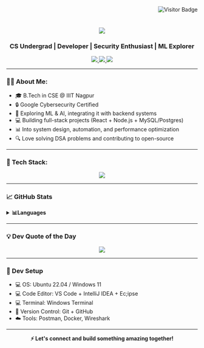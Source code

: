 <!-- Visitor Badge -->
<div align="right">
  <img src="https://visitor-badge.laobi.icu/badge?page_id=ravindrapratapsinghchouhan.ravindrapratapsinghchouhan" alt="Visitor Badge" />
</div>

<h1 align="center">
  <img src="https://readme-typing-svg.herokuapp.com/?font=Righteous&size=35&center=true&vCenter=true&width=500&height=70&duration=4000&lines=Hi+There!+👋;+I'm+Ravindra!;" />
</h1>

<h3 align="center">CS Undergrad | Developer | Security Enthusiast | ML Explorer</h3>

<div align="center">
  <a href="mailto:bt22cse195@iiitn.ac.in">
    <img src="https://img.shields.io/badge/Gmail-D14836?style=for-the-badge&logo=gmail&logoColor=white"/>
  </a>
  <a href="https://www.linkedin.com/in/ravindrapratapsinghchouhan/" target="_blank">
    <img src="https://img.shields.io/badge/LinkedIn-0e76a8?style=for-the-badge&logo=linkedin&logoColor=white"/>
  </a>
  <a href="https://leetcode.com/u/ravindra_iiitn/" target="_blank">
    <img src="https://img.shields.io/badge/LeetCode-FFA116?style=for-the-badge&logo=leetcode&logoColor=black"/>
  </a>
</div>

---

### 👨‍💻 About Me:

- 🎓 B.Tech in CSE @ IIIT Nagpur
- 🔒 Google Cybersecurity Certified
- 🧠 Exploring ML & AI, integrating it with backend systems
- 💻 Building full-stack projects (React + Node.js + MySQL/Postgres)
- 📊 Into system design, automation, and performance optimization
- 🔍 Love solving DSA problems and contributing to open-source

---

### 🚀 Tech Stack:

<div align="center">
  <img src="https://skillicons.dev/icons?i=react,nextjs,nodejs,tailwind,js,ts,java,python,cpp,c,html,css,mysql,postgres,linux,vscode,git,github,docker,spring" />
</div>

---

### 📈 GitHub Stats

<details>
  <summary><b>📊Languages</b></summary>
  <br/>
  <img height="180em" src="https://github-readme-stats.vercel.app/api/top-langs/?username=ravindra-singh0507&layout=compact&hide_border=true&langs_count=10" />
</details>

---

### 💡 Dev Quote of the Day

<p align="center">
  <img src="https://quotes-github-readme.vercel.app/api?type=horizontal&theme=dark" />
</p>

---

### 🧰 Dev Setup

- 💻 OS: Ubuntu 22.04 / Windows 11
- 💻 Code Editor: VS Code + IntelliJ IDEA + Ec;ipse
- 💻 Terminal:  Windows Terminal
- 📂 Version Control: Git + GitHub
- ☁️ Tools: Postman, Docker, Wireshark

---

<div align="center">
  <strong>⚡ Let's connect and build something amazing together!</strong>
</div>
